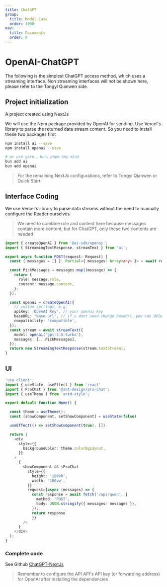 ```yaml
---
title: ChatGPT
group:
  title: Model Case
  order: 1000
nav:
  title: Documents
  order: 0
---
```


# OpenAI-ChatGPT

The following is the simplest ChatGPT access method, which uses a streaming interface. Non streaming interfaces will not be shown here, please refer to the Tongyi Qianwen side.

## Project initialization

A project created using NextJs

We will use the Npm package provided by OpenAI for sending. Use Vercel's library to parse the returned data stream content. So you need to install these two packages first

```bash
npm install ai --save
npm install openai --save

# or use yarn 、bun、pnpm any else
bun add ai
bun add openai
```

> For the remaining NextJs configurations, refer to Tongyi Qianwen or Quick Start

## Interface Coding

We use Vercel's library to parse data streams without the need to manually configure the Reader ourselves

> We need to combine role and content here because messages contain more content, but for ChatGPT, only these two contents are needed

```ts
import { createOpenAI } from '@ai-sdk/openai';
import { StreamingTextResponse, streamText } from 'ai';

export async function POST(request: Request) {
  const { messages = [] }: Partial<{ messages: Array<any> }> = await request.json();

  const PickMessages = messages.map((message) => {
    return {
      role: message.role,
      content: message.content,
    };
  });

  const openai = createOpenAI({
    // custom settings, e.g.
    apiKey: 'OpenAI Key', // your openai key
    baseURL: 'base url', // if u dont need change baseUrl，you can delete this line
    compatibility: 'compatible',
  });
  const stream = await streamText({
    model: openai('gpt-3.5-turbo'),
    messages: [...PickMessages],
  });
  return new StreamingTextResponse(stream.textStream);
}
```

## UI

```ts
'use client';
import { useState, useEffect } from 'react'
import { ProChat } from '@ant-design/pro-chat';
import { useTheme } from 'antd-style';

export default function Home() {

  const theme = useTheme();
  const [showComponent, setShowComponent] = useState(false)

  useEffect(() => setShowComponent(true), [])

  return (
    <div
      style={{
        backgroundColor: theme.colorBgLayout,
      }}
    >
      {
        showComponent && <ProChat
          style={{
            height: '100vh',
            width: '100vw',
          }}
          request={async (messages) => {
            const response = await fetch('/api/qwen', {
              method: 'POST',
              body: JSON.stringify({ messages: messages }),
            });
            return response
            }}
        />
      }
    </div>
  );
}

```

### Complete code

See Github [ChatGPT-NextJs](https://github.com/ant-design/pro-chat/tree/main/demos/chatgpt-nextjs)

> Remember to configure the API API's API key (or forwarding address) for OpenAI after installing the dependencies
